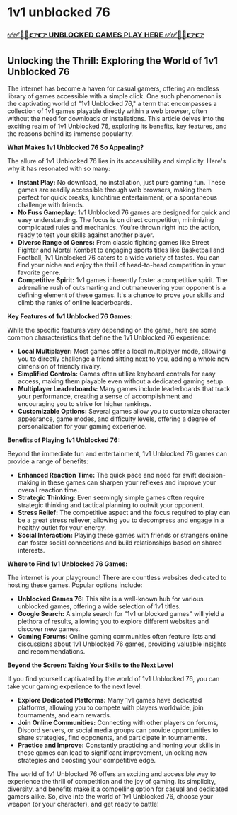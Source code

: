 # 1v1 unblocked 76

### [✅✅🔴🔴👉👉 UNBLOCKED GAMES PLAY HERE ✅✅🔴🔴👉👉](https://topstoryindia.com)

## Unlocking the Thrill: Exploring the World of 1v1 Unblocked 76

The internet has become a haven for casual gamers, offering an endless library of games accessible with a simple click. One such phenomenon is the captivating world of "1v1 Unblocked 76," a term that encompasses a collection of 1v1 games playable directly within a web browser, often without the need for downloads or installations. This article delves into the exciting realm of 1v1 Unblocked 76, exploring its benefits, key features, and the reasons behind its immense popularity.

**What Makes 1v1 Unblocked 76 So Appealing?**

The allure of 1v1 Unblocked 76 lies in its accessibility and simplicity. Here's why it has resonated with so many:

* **Instant Play:** No download, no installation, just pure gaming fun. These games are readily accessible through web browsers, making them perfect for quick breaks, lunchtime entertainment, or a spontaneous challenge with friends.
* **No Fuss Gameplay:** 1v1 Unblocked 76 games are designed for quick and easy understanding. The focus is on direct competition, minimizing complicated rules and mechanics. You're thrown right into the action, ready to test your skills against another player.
* **Diverse Range of Genres:** From classic fighting games like Street Fighter and Mortal Kombat to engaging sports titles like Basketball and Football, 1v1 Unblocked 76 caters to a wide variety of tastes. You can find your niche and enjoy the thrill of head-to-head competition in your favorite genre.
* **Competitive Spirit:** 1v1 games inherently foster a competitive spirit. The adrenaline rush of outsmarting and outmaneuvering your opponent is a defining element of these games. It's a chance to prove your skills and climb the ranks of online leaderboards.

**Key Features of 1v1 Unblocked 76 Games:**

While the specific features vary depending on the game, here are some common characteristics that define the 1v1 Unblocked 76 experience:

* **Local Multiplayer:** Most games offer a local multiplayer mode, allowing you to directly challenge a friend sitting next to you, adding a whole new dimension of friendly rivalry.
* **Simplified Controls:** Games often utilize keyboard controls for easy access, making them playable even without a dedicated gaming setup.
* **Multiplayer Leaderboards:**  Many games include leaderboards that track your performance, creating a sense of accomplishment and encouraging you to strive for higher rankings.
* **Customizable Options:** Several games allow you to customize character appearance, game modes, and difficulty levels, offering a degree of personalization for your gaming experience.

**Benefits of Playing 1v1 Unblocked 76:**

Beyond the immediate fun and entertainment, 1v1 Unblocked 76 games can provide a range of benefits:

* **Enhanced Reaction Time:**  The quick pace and need for swift decision-making in these games can sharpen your reflexes and improve your overall reaction time.
* **Strategic Thinking:**  Even seemingly simple games often require strategic thinking and tactical planning to outwit your opponent. 
* **Stress Relief:**  The competitive aspect and the focus required to play can be a great stress reliever, allowing you to decompress and engage in a healthy outlet for your energy.
* **Social Interaction:** Playing these games with friends or strangers online can foster social connections and build relationships based on shared interests.

**Where to Find 1v1 Unblocked 76 Games:**

The internet is your playground! There are countless websites dedicated to hosting these games. Popular options include:

* **Unblocked Games 76:** This site is a well-known hub for various unblocked games, offering a wide selection of 1v1 titles.
* **Google Search:** A simple search for "1v1 unblocked games" will yield a plethora of results, allowing you to explore different websites and discover new games.
* **Gaming Forums:** Online gaming communities often feature lists and discussions about 1v1 Unblocked 76 games, providing valuable insights and recommendations.

**Beyond the Screen: Taking Your Skills to the Next Level**

If you find yourself captivated by the world of 1v1 Unblocked 76, you can take your gaming experience to the next level:

* **Explore Dedicated Platforms:**  Many 1v1 games have dedicated platforms, allowing you to compete with players worldwide, join tournaments, and earn rewards.
* **Join Online Communities:**  Connecting with other players on forums, Discord servers, or social media groups can provide opportunities to share strategies, find opponents, and participate in tournaments.
* **Practice and Improve:**  Constantly practicing and honing your skills in these games can lead to significant improvement, unlocking new strategies and boosting your competitive edge.

The world of 1v1 Unblocked 76 offers an exciting and accessible way to experience the thrill of competition and the joy of gaming. Its simplicity, diversity, and benefits make it a compelling option for casual and dedicated gamers alike. So, dive into the world of 1v1 Unblocked 76, choose your weapon (or your character), and get ready to battle!